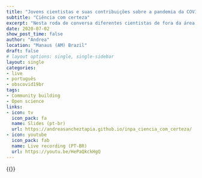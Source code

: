 ```yaml
---
title: "Jovens cientistas e suas contribuições sobre a pandemia da COVID-19"
subtitle: "Ciência com certeza"
excerpt: "Nesta roda de conversa diferentes cientistas de fora da área da saúde discutimos as mudanças que a pandemia trouxe para nossa rotina e como conseguimos colaborar com diferentes iniciativas contra a COVID-19"
date: 2020-07-02
show_post_time: false
author: "Andrea"
location: "Manaus (AM) Brazil"
draft: false
# layout options: single, single-sidebar
layout: single
categories:
- live
- português
- obscovid19br
tags:
- Community building
- Open science
links:
- icon: tv
  icon_pack: fa
  name: Slides (pt-br)
  url: https://andreasancheztapia.github.io/inpa_ciencia_com_certeza/
- icon: youtube
  icon_pack: fab
  name: Live recording (PT-BR)
  url: https://youtu.be/HePaQkckHgQ
---
```


{{<youtube HePaQkckHgQ>}}
